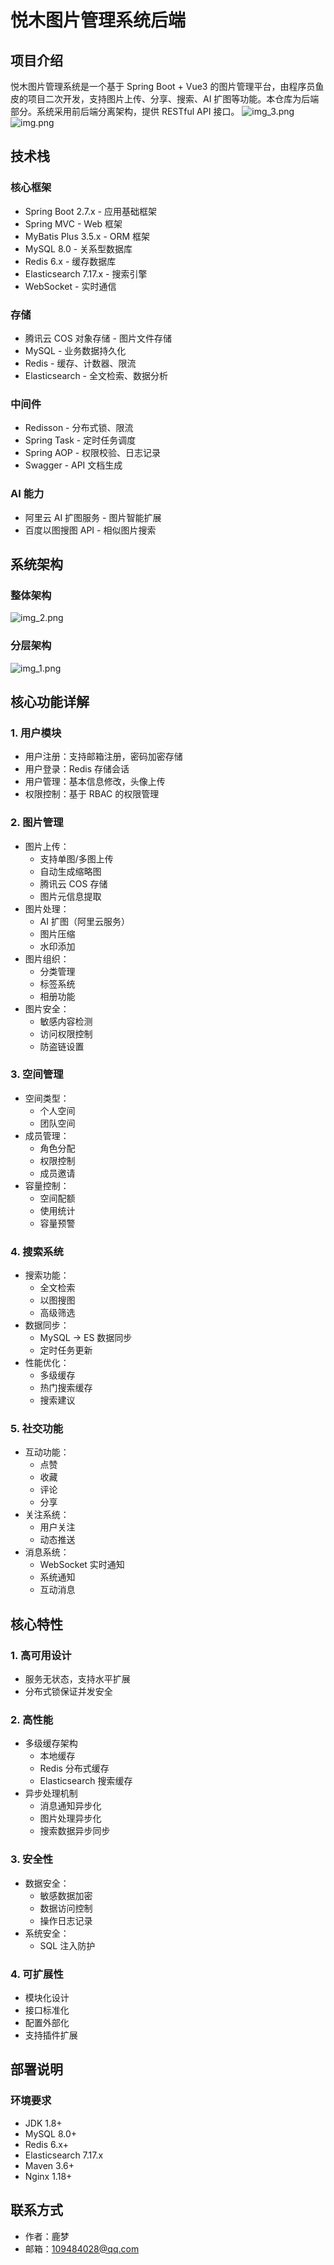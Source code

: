 # 悦木图片管理系统后端

## 项目介绍
悦木图片管理系统是一个基于 Spring Boot + Vue3 的图片管理平台，由程序员鱼皮的项目二次开发，支持图片上传、分享、搜索、AI 扩图等功能。本仓库为后端部分。系统采用前后端分离架构，提供 RESTful API 接口。
![img_3.png](pictures/img_3.png)
![img.png](pictures/img.png)
## 技术栈

### 核心框架
- Spring Boot 2.7.x - 应用基础框架
- Spring MVC - Web 框架
- MyBatis Plus 3.5.x - ORM 框架
- MySQL 8.0 - 关系型数据库
- Redis 6.x - 缓存数据库
- Elasticsearch 7.17.x - 搜索引擎
- WebSocket - 实时通信

### 存储
- 腾讯云 COS 对象存储 - 图片文件存储
- MySQL - 业务数据持久化
- Redis - 缓存、计数器、限流
- Elasticsearch - 全文检索、数据分析

### 中间件
- Redisson - 分布式锁、限流
- Spring Task - 定时任务调度
- Spring AOP - 权限校验、日志记录
- Swagger - API 文档生成

### AI 能力
- 阿里云 AI 扩图服务 - 图片智能扩展
- 百度以图搜图 API - 相似图片搜索

## 系统架构

### 整体架构
![img_2.png](pictures/img_2.png)

### 分层架构
![img_1.png](pictures/img_1.png)


## 核心功能详解

### 1. 用户模块
- 用户注册：支持邮箱注册，密码加密存储
- 用户登录：Redis 存储会话
- 用户管理：基本信息修改，头像上传
- 权限控制：基于 RBAC 的权限管理

### 2. 图片管理
- 图片上传：
    - 支持单图/多图上传
    - 自动生成缩略图
    - 腾讯云 COS 存储
    - 图片元信息提取
- 图片处理：
    - AI 扩图（阿里云服务）
    - 图片压缩
    - 水印添加
- 图片组织：
    - 分类管理
    - 标签系统
    - 相册功能
- 图片安全：
    - 敏感内容检测
    - 访问权限控制
    - 防盗链设置

### 3. 空间管理
- 空间类型：
    - 个人空间
    - 团队空间
- 成员管理：
    - 角色分配
    - 权限控制
    - 成员邀请
- 容量控制：
    - 空间配额
    - 使用统计
    - 容量预警

### 4. 搜索系统
- 搜索功能：
    - 全文检索
    - 以图搜图
    - 高级筛选
- 数据同步：
    - MySQL -> ES 数据同步
    - 定时任务更新
- 性能优化：
    - 多级缓存
    - 热门搜索缓存
    - 搜索建议

### 5. 社交功能
- 互动功能：
    - 点赞
    - 收藏
    - 评论
    - 分享
- 关注系统：
    - 用户关注
    - 动态推送
- 消息系统：
    - WebSocket 实时通知
    - 系统通知
    - 互动消息

## 核心特性

### 1. 高可用设计
- 服务无状态，支持水平扩展
- 分布式锁保证并发安全

### 2. 高性能
- 多级缓存架构
    - 本地缓存
    - Redis 分布式缓存
    - Elasticsearch 搜索缓存
- 异步处理机制
    - 消息通知异步化
    - 图片处理异步化
    - 搜索数据异步同步

### 3. 安全性
- 数据安全：
    - 敏感数据加密
    - 数据访问控制
    - 操作日志记录
- 系统安全：
    - SQL 注入防护

### 4. 可扩展性
- 模块化设计
- 接口标准化
- 配置外部化
- 支持插件扩展

## 部署说明

### 环境要求
- JDK 1.8+
- MySQL 8.0+
- Redis 6.x+
- Elasticsearch 7.17.x
- Maven 3.6+
- Nginx 1.18+

## 联系方式
- 作者：鹿梦
- 邮箱：109484028@qq.com
